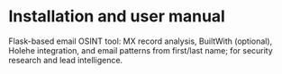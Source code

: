 # Installation and user manual

Flask-based email OSINT tool: MX record analysis, BuiltWith (optional), Holehe integration, and email patterns from first/last name; for security research and lead intelligence.
